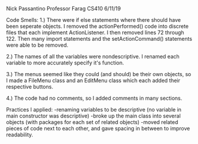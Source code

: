 Nick Passantino
Professor Farag
CS410
6/11/19


Code Smells:
1.) There were if else statements where there should have been seperate objects.
I removed the actionPerformed() code into discrete files
that each implement ActionListener. I then removed lines 72
through 122. Then many import statements and the setActionCommand()
statements were able to be removed.

2.) The names of all the variables were nondescriptive. I renamed
each variable to more accurately specify it's function.

3.) The menus seemed like they could (and should) be their own
objects, so I made a FileMenu class and an EditMenu class which each
added their respective buttons.

4.) The code had no comments, so I added comments in many sections.

Practices I applied:
-renaming variables to be descriptive (no variable in main constructor was descriptive)
-broke up the main class into several objects (with packages for each set of related objects)
-moved related pieces of code next to each other, and gave spacing in between to improve readability. 
